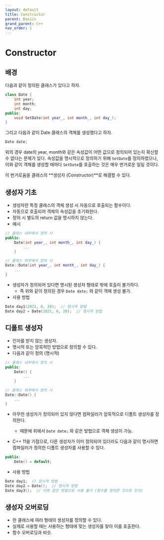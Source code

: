 ```yaml
---
layout: default
title: Constructor
parent: Basics
grand_parent: C++
nav_order: 1
---
```

# Constructor
## 배경
다음과 같이 정의된 클래스가 있다고 하자.
```cpp
class Date {
    int year;
    int month;
    int day;
public:
    void SetDate(int year_, int month_, int day_);
}
```
그리고 다음과 같이 Date 클래스의 객체를 생성했다고 하자.
```cpp
Date date;
```
위의 경우 date의 year, month와 같은 속성값이 어떤 값으로 정의되어 있는지 확신할 수 없다는 문제가 있다. 속성값을 명시적으로 정의하기 위해 ``SetDate``를 정의하였으나, 이와 같이 객체를 생성할 때마다 ``SetDate``를 호출하는 것은 매우 번거로운 일일 것이다.

이 번거로움을 클래스의 **생성자 (Constructor)**로 해결할 수 있다.

## 생성자 기초
* 생성자란 특정 클래스의 객체 생성 시 자동으로 호출되는 함수이다.
* 자동으로 호출되어 객체의 속성값을 초기화한다.
* 정의 시 별도의 return 값을 명시하지 않는다.
* 예시
```cpp
// 클래스 내부에서 정의 시
public:
    Date(int year_, int month_, int day_) {
        ...
    }

// 클래스 외부에서 정의 시
Date::Date(int year_, int month_, int day_) {
    ...
}
```
* 생성자가 정의되어 있다면 명시된 생성자 형태로 밖에 호출이 불가하다.
  * 즉 위와 같이 정의된 경우 ``Date date;`` 와 같이 객체 생성 불가.
* 사용 방법
```cpp
Date day1(2021, 6, 28);  // 암시적 방법
Date day2 = Date(2021, 6, 28);  // 명시적 방법
```

## 디폴트 생성자
* 인자를 받지 않는 생성자.
* 명시적 또는 암묵적인 방법으로 정의할 수 있다.
* 다음과 같이 정의 (명시적)
```cpp
// 클래스 내부에서 정의 시
public:
    Date() {
        ...
    }

// 클래스 외부에서 정의 시
Date::Date() {
    ...
}
```
* 아무런 생성자가 정의되어 있지 않다면 컴파일러가 암묵적으로 디폴트 생성자를 정의한다.
  * 때문에 위에서 ``Date date;`` 와 같은 방법으로 객체 생성이 가능.

* C++ 11을 기점으로, 다른 생성자가 이미 정의되어 있더라도 다음과 같이 명시하면 컴파일러가 정의한 디폴트 생성자를 사용할 수 있다.
```C++
public:
    Date() = default;
```
* 사용 방법
```cpp
Date day1;  // 암시적 방법
Date day2 = Date();  // 명시적 방법
Date day3();  // 이와 같은 방법으로 사용 불가 (함수를 정의한 것으로 인식)
```

## 생성자 오버로딩
* 한 클래스에 여러 형태의 생성자를 정의할 수 있다.
* 실제로 사용할 때는 사용하는 형태에 맞는 생성자를 찾아 이를 호출한다.
* 함수 오버로딩과 비슷.
